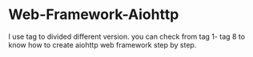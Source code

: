 # Web-Framework-Aiohttp
I use tag to divided different version. you can check from tag 1- tag 8 to know how to create aiohttp web framework step by step.
